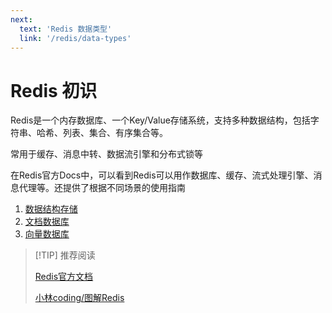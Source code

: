 ```yaml
---
next:
  text: 'Redis 数据类型'
  link: '/redis/data-types'
---
```

# Redis 初识 <Badge type="tip" text="Redis" />

Redis是一个内存数据库、一个Key/Value存储系统，支持多种数据结构，包括字符串、哈希、列表、集合、有序集合等。

常用于缓存、消息中转、数据流引擎和分布式锁等

在Redis官方Docs中，可以看到Redis可以用作数据库、缓存、流式处理引擎、消息代理等。还提供了根据不同场景的使用指南

1. [数据结构存储](https://redis.io/docs/latest/develop/get-started/data-store/)
2. [文档数据库](https://redis.io/docs/latest/develop/get-started/document-database/)
3. [向量数据库](https://redis.io/docs/latest/develop/get-started/vector-database/)

> [!TIP] 推荐阅读
>
> [Redis官方文档](https://redis.io/docs/latest/)
>
> [小林coding/图解Redis](https://xiaolincoding.com/redis/)